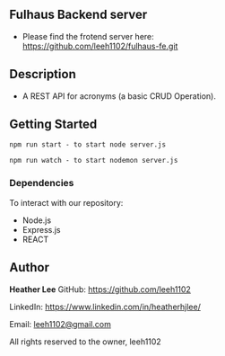 ## Fulhaus Backend server

- Please find the frotend server here: https://github.com/leeh1102/fulhaus-fe.git

## Description

- A REST API for acronyms (a basic CRUD Operation).

## Getting Started

```
npm run start - to start node server.js

npm run watch - to start nodemon server.js
```

### Dependencies

To interact with our repository:

- Node.js
- Express.js
- REACT

## Author

**Heather Lee**
GitHub: https://github.com/leeh1102

LinkedIn: https://www.linkedin.com/in/heatherhjlee/

Email: leeh1102@gmail.com

All rights reserved to the owner, leeh1102
